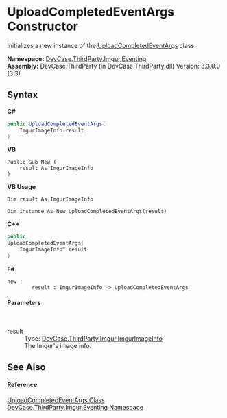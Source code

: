 # UploadCompletedEventArgs Constructor 
 

Initializes a new instance of the <a href="T_DevCase_ThirdParty_Imgur_Eventing_UploadCompletedEventArgs">UploadCompletedEventArgs</a> class.

**Namespace:**&nbsp;<a href="N_DevCase_ThirdParty_Imgur_Eventing">DevCase.ThirdParty.Imgur.Eventing</a><br />**Assembly:**&nbsp;DevCase.ThirdParty (in DevCase.ThirdParty.dll) Version: 3.3.0.0 (3.3)

## Syntax

**C#**<br />
``` C#
public UploadCompletedEventArgs(
	ImgurImageInfo result
)
```

**VB**<br />
``` VB
Public Sub New ( 
	result As ImgurImageInfo
)
```

**VB Usage**<br />
``` VB Usage
Dim result As ImgurImageInfo

Dim instance As New UploadCompletedEventArgs(result)
```

**C++**<br />
``` C++
public:
UploadCompletedEventArgs(
	ImgurImageInfo^ result
)
```

**F#**<br />
``` F#
new : 
        result : ImgurImageInfo -> UploadCompletedEventArgs
```


#### Parameters
&nbsp;<dl><dt>result</dt><dd>Type: <a href="T_DevCase_ThirdParty_Imgur_ImgurImageInfo">DevCase.ThirdParty.Imgur.ImgurImageInfo</a><br />The Imgur's image info.</dd></dl>

## See Also


#### Reference
<a href="T_DevCase_ThirdParty_Imgur_Eventing_UploadCompletedEventArgs">UploadCompletedEventArgs Class</a><br /><a href="N_DevCase_ThirdParty_Imgur_Eventing">DevCase.ThirdParty.Imgur.Eventing Namespace</a><br />